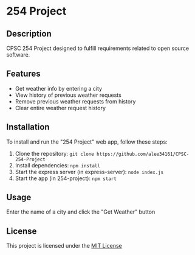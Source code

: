# 254 Project

## Description
CPSC 254 Project designed to fulfill requirements related to open source software.

## Features
* Get weather info by entering a city
* View history of previous weather requests
* Remove previous weather requests from history
* Clear entire weather request history

## Installation
To install and run the "254 Project" web app, follow these steps:

1. Clone the repository: `git clone https://github.com/alee34161/CPSC-254-Project`
2. Install dependencies: `npm install`
3. Start the express server (in express-server): `node index.js`
4. Start the app (in 254-project): `npm start`

## Usage
Enter the name of a city and click the "Get Weather" button

## License
This project is licensed under the [MIT License](LICENSE)
